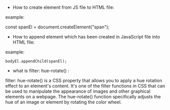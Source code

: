- How to create element from JS file to HTML file:

example:

 const spanEl = document.createElement("span");

 - How to append element which has been created in JavaScript file into HTML file:

example: 

    bodyEl.appendChild(spanEl);

- what is filter: hue-rotate() :

 filter: hue-rotate() is a CSS property that allows you to apply a hue rotation effect to an element's content. It's one of the filter functions in CSS that can be used to manipulate the appearance of images and other graphical elements on a webpage. The hue-rotate() function specifically adjusts the hue of an image or element by rotating the color wheel.

